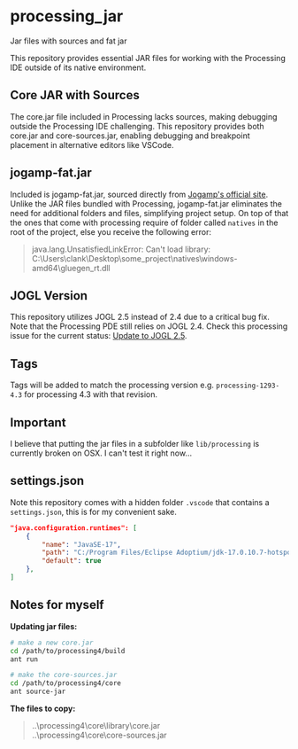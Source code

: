 # processing_jar
Jar files with sources and fat jar


This repository provides essential JAR files for working with the Processing IDE outside of its native environment.


## Core JAR with Sources

The core.jar file included in Processing lacks sources, making debugging outside the Processing IDE challenging. This repository provides both core.jar and core-sources.jar, enabling debugging and breakpoint placement in alternative editors like VSCode.


## jogamp-fat.jar

Included is jogamp-fat.jar, sourced directly from [Jogamp's official site](https://jogamp.org/deployment/archive/rc/). Unlike the JAR files bundled with Processing, jogamp-fat.jar eliminates the need for additional folders and files, simplifying project setup. On top of that the ones that come with processing require of folder called `natives` in the root of the project, else you receive the following error:

> java.lang.UnsatisfiedLinkError: Can't load library: C:\Users\clank\Desktop\some_project\natives\windows-amd64\gluegen_rt.dll

## JOGL Version

This repository utilizes JOGL 2.5 instead of 2.4 due to a critical bug fix. Note that the Processing PDE still relies on JOGL 2.4.
Check this processing issue for the current status: 
[Update to JOGL 2.5](https://github.com/benfry/processing4/issues/806).

## Tags

Tags will be added to match the processing version e.g. `processing-1293-4.3` for processing 4.3 with that revision.

## Important

I believe that putting the jar files in a subfolder like `lib/processing` is currently broken on OSX. I can't test it right now...

## settings.json

Note this repository comes with a hidden folder `.vscode` that contains a `settings.json`, this is for my convenient sake.


```json
"java.configuration.runtimes": [
    {
        "name": "JavaSE-17",
        "path": "C:/Program Files/Eclipse Adoptium/jdk-17.0.10.7-hotspot/",
        "default": true
    },
]
```

## Notes for myself

**Updating jar files:**

```bash
# make a new core.jar
cd /path/to/processing4/build
ant run

# make the core-sources.jar
cd /path/to/processing4/core
ant source-jar
```

**The files to copy:**

> ..\processing4\core\library\core.jar  
> ..\processing4\core\core-sources.jar  

